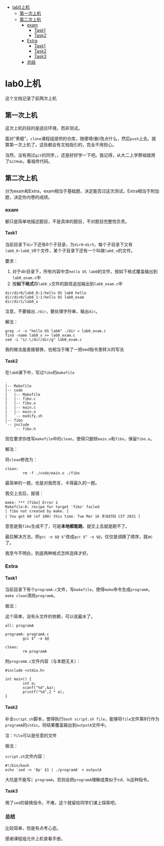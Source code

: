 <!-- START doctoc generated TOC please keep comment here to allow auto update -->
<!-- DON'T EDIT THIS SECTION, INSTEAD RE-RUN doctoc TO UPDATE -->
<!-- DON'T EDIT THIS SECTION, INSTEAD RE-RUN doctoc TO UPDATE -->

- [lab0上机](#lab0%E4%B8%8A%E6%9C%BA)
  - [第一次上机](#%E7%AC%AC%E4%B8%80%E6%AC%A1%E4%B8%8A%E6%9C%BA)
  - [第二次上机](#%E7%AC%AC%E4%BA%8C%E6%AC%A1%E4%B8%8A%E6%9C%BA)
    - [exam](#exam)
      - [Task1](#task1)
      - [Task2](#task2)
    - [Extra](#extra)
      - [Task1](#task1-1)
      - [Task2](#task2-1)
      - [Task3](#task3)
    - [总结](#%E6%80%BB%E7%BB%93)

<!-- END doctoc generated TOC please keep comment here to allow auto update -->

# lab0上机

这个文档记录了前两次上机

## 第一次上机

这次上机的目的是适应环境，而非测试。

面对“黑框”，`clone`课程组提供的仓库，随便增/删/改点什么，然后`push`上去。就算第一次上机了。这些都会有文档指引的，完全不用担心。

当然，没有用过`git`的同学，，还是好好学一下吧。我记得，从大二上学祭祖就用了`GitHub`，看祖传代码。

## 第二次上机

分为exam和Extra，exam相当于基础题，决定能否过这次测试，Extra相当于附加题，决定你内卷的成绩。

### exam

都只是简单地描述题目，不是具体的题目，不对题目完整性负责。

#### Task1

当前目录下`dir`下还有6个子目录，为`dir0~dir5`，每个子目录下又有`lab0_0~lab0_5`6个文件，某个子目录下还有一个叫做`lab0_x`的文件。

要求：

1. 对于dir目录下，所有内容中含`hello OS lab0`的文件，按如下格式覆盖输出到`lab0_exam.c`中
2. 按**如下格式**将`lab0_x`文件的路径追加输出到`lab0_exam.c`中

```
dir/dir0/lab0_0:1:hello OS lab0 hello
dir/dir0/lab0_1:1:hello OS lab0_exam
dir/dir1/lab0_x
```

注意，不要输出`./dir`，要处理字符串，输出`dir`。

解法：

```
grep -r -n "hello OS lab0" ./dir > lab0_exam.c
find -name lab0_x >> lab0_exam.c
sed -i "s/.\/dir/dir/g" lab0_exam.c
```

我的做法是直接替换，也相当于赌了一把sed指令里转义的写法

#### Task2

在`lab0`课下中，写过`fibo`的`makefile`

```
.
|-- Makefile
|-- code
|   |-- Makefile
|   |-- fibo.c
|   |-- fibo.o
|   |-- main.c
|   |-- main.o
|   `-- modify.sh
|-- fibo
`-- include
    `-- fibo.h
```

现在要求你改写`makefile`中的`clean`，使得只删除`main.o`和`fibo`，保留`fibo.o`。

解法：

将`clean`修改为：

```
clean:
        rm -f ./code/main.o ./fibo
```

最简单的一题，也是对我而言，卡得最久的一题。

我交上去后，报错：

```
make: *** [fibo] Error 1
Makefile:6: recipe for target 'fibo' failed
[ fibo not created by make. ]
[ You got 60 (of 100) this time. Tue Mar 16 手动打码 CST 2021 ]
```

意思是我`fibo`生成不了，可是**本地都能跑**，提交上去就是跑不了。

最后解决方法，把`gcc -o $@ $^`改成`gcc $^ -o $@`，仅仅是调换了顺序，就ac了。

我至今不明白，到底两种格式怎样选择才好。

### Extra

#### Task1

当前目录下有个`programA.c`文件，写`makefile`，使得`make`命令生成`programA`，`make clean`清除`programA`。

做法：

这个简单，没有头文件的依赖，可以说最水了。

```
all: programA

programA: programA.c
        gcc $^ -o $@

clean:
        rm programA

```

附`programA.c`文件内容（与本题无关）：

```
#include <stdio.h>

int main() {
        int a;
        scanf("%d",&a);
        printf("%d",2 * a);
}

```

#### Task2

补全`script.sh`脚本，使得执行`bash script.sh file`，能够将`file`文件第8行作为`programA`的`stdin`，将结果覆盖输出到`outputA`文件中。

注：`file`可以是任意的文件

做法：

`script.sh`文件内容：

```
#!/bin/bash
echo `sed -n '8p' $1 | ./programA` > outputA
```

大坑是不能写`| programA`，否则会把`programA`理解成类似于cd、ls这种指令。

#### Task3

用了`sed`的替换指令，不难，这个就留给同学们课上探索吧。

### 总结

比较简单，但是有点考心态。

感谢课程组允许上机查看手册。
